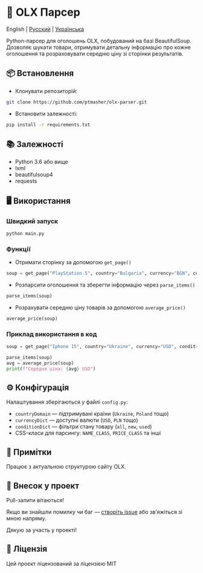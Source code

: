 # 🛒 OLX Парсер

English | [Русский](https://github.com/ptmasher/olx-parser/blob/main/README-ru.md) | [Українська](https://github.com/ptmasher/olx-parser/blob/main/README-ua.md)

Python-парсер для оголошень OLX, побудований на базі BeautifulSoup.  
Дозволяє шукати товари, отримувати детальну інформацію про кожне оголошення та розраховувати середню ціну зі сторінки результатів.

## 📦 Встановлення

- Клонувати репозиторій:
```bash
git clone https://github.com/ptmasher/olx-parser.git
```

- Встановити залежності:
```bash
pip install -r requirements.txt
```

## 📚 Залежності

- Python 3.6 або вище  
- lxml  
- beautifulsoup4  
- requests  

## 🖥️ Використання

### Швидкий запуск
```bash
python main.py
```

### Функції

- Отримати сторінку за допомогою `get_page()`
```python
soup = get_page("PlayStation 5", country="Bulgaria", currency="BGN", condition="Used")
```

- Розпарсити оголошення та зберегти інформацію через `parse_items()`
```python
parse_items(soup)
```

- Розрахувати середню ціну товарів за допомогою `average_price()`
```python
average_price(soup)
```

### Приклад використання в код
```python
soup = get_page("Iphone 15", country="Ukraine", currency="USD", condition="used")

parse_items(soup)
avg = average_price(soup)
print(f"Середня ціна: {avg} USD")
```

## ⚙️ Конфігурація

Налаштування зберігаються у файлі `config.py`:

- `countryDomain` — підтримувані країни (`Ukraine`, `Poland` тощо)
- `currencyDict` — доступні валюти (`USD`, `PLN` тощо)
- `conditionDict` — фільтри стану товару (`all`, `new`, `used`)
- CSS-класи для парсингу: `NAME_CLASS`, `PRICE_CLASS` та інші

## 📌 Примітки

Працює з актуальною структурою сайту OLX.

## 🤝 Внесок у проект

Pull-запити вітаються!

Якщо ви знайшли помилку чи баг — [створіть issue](https://github.com/ptmasher/olx-parser/issues) або зв'яжіться зі мною напряму.

Дякую за участь у проекті!

## 📝 Ліцензія

Цей проєкт ліцензований за ліцензією MIT
